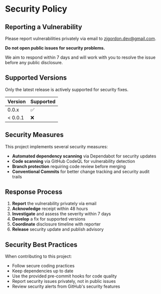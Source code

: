 # Security Policy

## Reporting a Vulnerability

Please report vulnerabilities privately via email to zjgordon.dev@gmail.com.

**Do not open public issues for security problems.**

We aim to respond within 7 days and will work with you to resolve the issue before any public disclosure.

## Supported Versions

Only the latest release is actively supported for security fixes.

| Version | Supported          |
| ------- | ------------------ |
| 0.0.x   | :white_check_mark: |
| < 0.0.1 | :x:                |

## Security Measures

This project implements several security measures:

- **Automated dependency scanning** via Dependabot for security updates
- **Code scanning** via GitHub CodeQL for vulnerability detection
- **Branch protection** requiring code review before merging
- **Conventional Commits** for better change tracking and security audit trails

## Response Process

1. **Report** the vulnerability privately via email
2. **Acknowledge** receipt within 48 hours
3. **Investigate** and assess the severity within 7 days
4. **Develop** a fix for supported versions
5. **Coordinate** disclosure timeline with reporter
6. **Release** security update and publish advisory

## Security Best Practices

When contributing to this project:

- Follow secure coding practices
- Keep dependencies up to date
- Use the provided pre-commit hooks for code quality
- Report security issues privately, not in public issues
- Review security alerts from GitHub's security features
